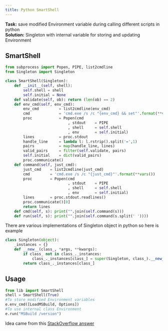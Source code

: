 ```yaml
---
title: Python SmartShell
---
```


<b>Task:</b> save modified Environment variable during calling different scripts in python
<br/>
<b>Solution:</b> Singleton with internal variable for storing and updating Environment

SmartShell
----------

``` python
from subprocess import Popen, PIPE, list2cmdline
from Singleton import Singleton

class SmartShell(Singleton):
    def __init__(self, shell):
        self.shell = shell
        self.initial = None
    def validate(self, ob): return (len(ob) == 2)
    def env_cmd(self, env_cmd):
        env_cmd         = list2cmdline(env_cmd)
        cmd             = 'cmd.exe /s /c "{env_cmd} && set"'.format(**vars())
        proc            = Popen(cmd
                            , stdout    = PIPE
                            , shell     = self.shell
                            , env       = self.initial)
        lines           = proc.stdout
        handle_line     = lambda l: l.rstrip().split('=',1)
        pairs           = map(handle_line, lines)
        valid_pairs     = filter(self.validate, pairs)
        self.initial    = dict(valid_pairs)
        proc.communicate()
    def command(self, just_cmd):
        just_cmd    = list2cmdline(just_cmd)
        cmd         = 'cmd.exe /s /c "{just_cmd}"'.format(**vars())
        proc        = Popen(cmd
                            , stdout    = PIPE
                            , shell     = self.shell
                            , env       = self.initial)
        lines       = proc.stdout.readlines()
        proc.communicate()[0]
        return lines
    def cmd(self, s): print("".join(self.command(s)))
    def run(self, s): print("".join(self.command(s.split(' '))))
```

There are various implementations of Singleton object in python so here is example

``` python
class Singleton(object):
    _instances = {}
    def __new__(class_, *args, **kwargs):
        if class_ not in class_._instances:
            class_._instances[class_] = super(Singleton, class_).__new__(class_, *args, **kwargs)
        return class_._instances[class_]

```

Usage
-----------

``` python
from lib import SmartShell
shell = SmartShell(True)
#To store modified Environment variables
e.env_cmd([LoadMSBuild, Options])
#To use internal class Environment
e.run("MSBuild /version")
```

Idea came from this [StackOverflow answer](http://stackoverflow.com/a/2214292/238232)
